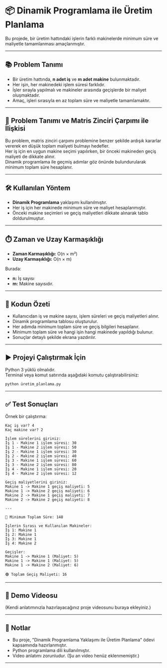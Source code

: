 # 📦 Dinamik Programlama ile Üretim Planlama

Bu projede, bir üretim hattındaki işlerin farklı makinelerde minimum süre ve maliyetle tamamlanması amaçlanmıştır.

---

## 📚 Problem Tanımı

- Bir üretim hattında, **n adet iş** ve **m adet makine** bulunmaktadır.
- Her işin, her makinedeki işlem süresi farklıdır.
- İşler sırayla yapılmalı ve makineler arasında geçişlerde bir maliyet oluşmaktadır.
- Amaç, işleri sırasıyla en az toplam süre ve maliyetle tamamlamaktır.

---

## 🔗 Problem Tanımı ve Matris Zinciri Çarpımı ile İlişkisi

Bu problem, matris zinciri çarpımı problemine benzer şekilde ardışık kararlar vererek en düşük toplam maliyeti bulmayı hedefler.  
Her iş için en uygun makine seçimi yapılırken, bir önceki makineden geçiş maliyeti de dikkate alınır.  
Dinamik programlama ile geçmiş adımlar göz önünde bulundurularak minimum toplam süre hesaplanır.

---

## 🛠️ Kullanılan Yöntem

- **Dinamik Programlama** yaklaşımı kullanılmıştır.
- Her iş için her makinede minimum süre ve maliyet hesaplanmıştır.
- Önceki makine seçimleri ve geçiş maliyetleri dikkate alınarak tablo doldurulmuştur.

---

## ⏱️ Zaman ve Uzay Karmaşıklığı

- **Zaman Karmaşıklığı:** O(n × m²)
- **Uzay Karmaşıklığı:** O(n × m)

Burada:
- **n:** İş sayısı
- **m:** Makine sayısıdır.

---

## 🧩 Kodun Özeti

- Kullanıcıdan iş ve makine sayısı, işlem süreleri ve geçiş maliyetleri alınır.
- Dinamik programlama tablosu oluşturulur.
- Her adımda minimum toplam süre ve geçiş bilgileri hesaplanır.
- Minimum toplam süre ve hangi işin hangi makinede yapıldığı bulunur.
- Sonuçlar detaylı şekilde ekrana yazdırılır.

---

## ▶️ Projeyi Çalıştırmak İçin

Python 3 yüklü olmalıdır.  
Terminal veya komut satırında aşağıdaki komutu çalıştırabilirsiniz:

```bash
python üretim_planlama.py
```

---

## ✅ Test Sonuçları

Örnek bir çalıştırma:

```
Kaç iş var? 4
Kaç makine var? 2

İşlem sürelerini giriniz:
İş 1 - Makine 1 işlem süresi: 30
İş 1 - Makine 2 işlem süresi: 50
İş 2 - Makine 1 işlem süresi: 30
İş 2 - Makine 2 işlem süresi: 40
İş 3 - Makine 1 işlem süresi: 60
İş 3 - Makine 2 işlem süresi: 80
İş 4 - Makine 1 işlem süresi: 20
İş 4 - Makine 2 işlem süresi: 12

Geçiş maliyetlerini giriniz:
Makine 1 -> Makine 1 geçiş maliyeti: 5
Makine 1 -> Makine 2 geçiş maliyeti: 6
Makine 2 -> Makine 1 geçiş maliyeti: 7
Makine 2 -> Makine 2 geçiş maliyeti: 8

---

🔵 Minimum Toplam Süre: 148

İşlerin Sırası ve Kullanılan Makineler:
İş 1: Makine 1
İş 2: Makine 1
İş 3: Makine 1
İş 4: Makine 2

Geçişler:
Makine 1 -> Makine 1 (Maliyet: 5)
Makine 1 -> Makine 1 (Maliyet: 5)
Makine 1 -> Makine 2 (Maliyet: 6)

🟢 Toplam Geçiş Maliyeti: 16
```

---

## 🎥 Demo Videosu

(Kendi anlatımınızla hazırlayacağınız proje videosunu buraya ekleyiniz.)

---

## 📎 Notlar

- Bu proje, "Dinamik Programlama Yaklaşımı ile Üretim Planlama" ödevi kapsamında hazırlanmıştır.
- Python programlama dili kullanılmıştır.
- Video anlatımı zorunludur. (Şu an video henüz eklenmemiştir.)

---
